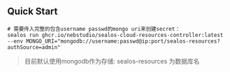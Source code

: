 ## Quick Start

```shell
# 需要传入完整的包含username passwd的mongo uri来创建secret：
sealos run ghcr.io/nebstudio/sealos-cloud-resources-controller:latest --env MONGO_URI="mongodb://username:passwd@ip:port/sealos-resources?authSource=admin"
```

> 目前默认使用mongodb作为存储: sealos-resources 为数据库名

